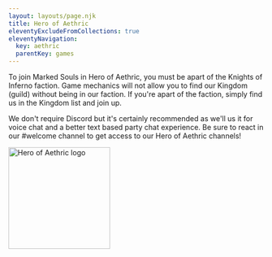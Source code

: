 ```yaml
---
layout: layouts/page.njk
title: Hero of Aethric
eleventyExcludeFromCollections: true
eleventyNavigation:
  key: aethric
  parentKey: games
---
```


<p>
To join Marked Souls in Hero of Aethric, you must be apart of the Knights of Inferno faction.
Game mechanics will not allow you to find our Kingdom (guild) without being in our faction.
If you're apart of the faction, simply find us in the Kingdom list and join up. 
</p>
<p>
We don't require Discord but it's certainly recommended as we'll us it for voice chat and a better text 
based party chat experience. Be sure to react in our #welcome channel to get access to our Hero of Aethric channels!
</p>
<div class="text-center">
    <a href="https://northernforge.com/" target="_blank">
        <img src="{{ '/img/games/aethric.png' | url }}" alt="Hero of Aethric logo" style="height: 200px;" />
    </a>
</div>
